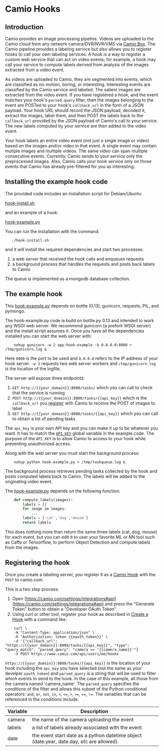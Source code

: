 # Camio Hooks

## Introduction

Camio provides an image processing pipeline. Videos are uploaded to the Camio cloud from
any network camera/DVR/NVR/VMS via [Camio Box](https://camio.com/box). 
The Camio pipeline provides a labeling 
service but also allows you to register hooks to call your own labeling services.
A hook is a way to register a custom web service that can act on video events; for example,
a hook may call your service to compute labels derived from analysis of the images extracted from a video event.

As videos are uploaded to Camio, they are segmented into events,
which are classified as no-motion, boring, or interesting. 
Interesting events are classified by the Camio service and labeled.
The salient images are extracted from the video event. 
If you have registered a hook, and the event matches your hook's `parsed_query` filter, 
then the images belonging to the event are POSTed to your hook's `callback_url` in the form of a JSON payload. 
Your hook URL should record the JSON payload, decoded it, extract the images, label them, and then POST the labels back to 
the `callback_url` provided by the JSON payload of Camio's call to your service. 
The new labels computed by your service are then added to the video event.

Your hook labels an entire video event (not just a single image or video) based on the images and/or video in that event. 
A single event may contain mutiple images and multiple videos. The same video can span multiple consecutive events. 
Currently, Camio sends to your service only the preprocessed images. 
Also, Camio calls your hook service only on those events that Camio has already pre-filtered for you as interesting.

## Installing the example hook code

The provided code includes an installation script for Debian/Ubuntu 

   [hook-install.sh](hook-install.sh)

and an example of a hook:

   [hook-example.py](hook-example.py)

You can run the installation with the command:

```shell
   ./hook-install.sh
```

and it will install the required dependencies and start two processes:

1. a web server that received the hook calls and enqueues requests
2. a background process that handles the requests and posts back labels to Camio

The queue is implemented as a mongodb database collection.

## The example hook

This [hook-example.py](hook-example.py) depends on bottle (0.13), gunicorn, requests, PIL, and pymongo.

The hook-example.py code is build on bottle.py 0.13 and intended to work any WSGI web 
server. We recommend gunicorn (a prefork WSGI server) and the install script assumes it.
Once you have all the dependencies installed you can start the web server with:

```shell
    nohup gunicorn -w 2 app:hook-example -b 0.0.0.0:8000 > /tmp/gunicorn.log &
```

Here `8000` is the port to be used and `0.0.0.0` refers to the IP address of your hook server.
`-w 2` requests two web server workers and `/tmp/gunicorn.log` is the location of the logfile.

The server will expose three endpoints:

1. `GET http://{{your_domain}}:8000/tasks/` which you can call to check that the service is running
2. `POST http://{{your_domain}}:8000/tasks/{{api_key}}` which is the `callback_url` you [register](http://api.camio.com/#create-a-hook) with Camio to receive the POST of images to label
3. `GET http://{{your_domain}}:8000/tasks/{{api_key}}` which you can call to obtain a list of pending tasks

The `api_key` is your own API key and you can make it up to be whatever you want. It has to match the [`API_KEY`](hook-example.py#L21) 
global variable in the example code. The purpose of the `API_KEY` is to allow Camio to access to your hook while preventing unauthorized access.

Along with the web server you must start the background process:

```shell
    nohup python hook-example.py > /tmp/taskqueue.log &
```

The background process retrieves pending tasks collected by the hook and posts computed labels back to Camio. The labels will be added to the originating video event.

The [hook-example.py](hook-example.py) depends on the following function:

```python
    def compute_labels(images):
        labels = []
        for image in images:
            ...
        labels = ['cat','dog','mouse']
        return labels
```

This does nothing more than return the same three labels (cat, dog, mouse) for each 
event, but you can edit it to user your favorite ML or NN tool such as Caffe or Tensorflow,
to perform Object Detection and compute labels from the images.

## Registering the hook

Once you create a labeling server, you register it as a [Camio Hook](http://api.camio.com/#create-a-hook)
with the `POST` to camio.com.

This is a two step process:

1. Open [https://camio.com/settings/integrations#api](https://camio.com/settings/integrations#api) and 
  press the "Generate Token" button to obtain a "Developer OAuth Token".
2. Using curl or other tool, register your hook as described in [Create a Hook](http://api.camio.com/#create-a-hook) with a command like:

```shell
    curl \
    -H "Content-Type: application/json" \
    -H "Authorization: token {{oauth_token}}" \
    -d '{"callback_url": "https://{{your_domain}}:8000/tasks/{{api_key}}", "type": "query_match", "parsed_query": "camera == '{{camera_name}}'"}
    -X POST https://www.camio.com/api/users/me/hooks
```

`https://{{your_domain}}:8000/tasks/{{api_key}}` is the location of your hook including the `api_key` you have selected (not the same as your develper `oauth_token`) and `parsed_query` is a string that will be used to filter which events to send to the hook. In the case of this example, all those from the camera named 'camera_name'. The `parsed_query` specifies the conditions of the filter and allows this subset of the Python conditional operators: 
`and`, `or`, `not`, `in`, `<`, `<=`, `>`, `>=`, `==`, `!=`. The variables that can be referenced in the conditions include:


| Variable | Description |
| -------- | ----------- |
| camera | the name of the camera uploading the event |
| labels | a list of labels already associated with the event |
| date | the event start date as a python datetime object (date.year, date.day, etc are allowed). |

